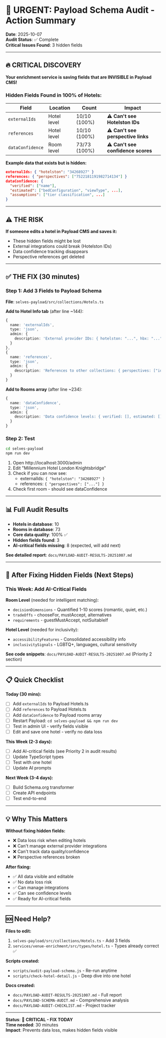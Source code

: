 # 🚨 URGENT: Payload Schema Audit - Action Summary

**Date**: 2025-10-07  
**Audit Status**: ✅ Complete  
**Critical Issues Found**: 3 hidden fields

---

## 🔥 CRITICAL DISCOVERY

**Your enrichment service is saving fields that are INVISIBLE in Payload CMS!**

### Hidden Fields Found in 100% of Hotels:

| Field | Location | Count | Impact |
|-------|----------|-------|---------|
| `externalIds` | Hotel level | 10/10 (100%) | ⚠️ **Can't see Hotelston IDs** |
| `references` | Hotel level | 10/10 (100%) | ⚠️ **Can't see perspective links** |
| `dataConfidence` | Room level | 73/73 (100%) | ⚠️ **Can't see confidence scores** |

**Example data that exists but is hidden:**
```json
externalIds: { "hotelston": "34268927" }
references: { "perspectives": ["7522181191982714134"] }
dataConfidence: { 
  "verified": ["name"],
  "estimated": ["bedConfiguration", "viewType", ...],
  "assumptions": ["tier classification", ...]
}
```

---

## ⚠️ THE RISK

**If someone edits a hotel in Payload CMS and saves it:**
- These hidden fields might be lost
- External integrations could break (Hotelston IDs)
- Data confidence tracking disappears
- Perspective references get deleted

---

## ✅ THE FIX (30 minutes)

### Step 1: Add 3 Fields to Payload Schema

**File**: `selves-payload/src/collections/Hotels.ts`

**Add to Hotel Info tab** (after line ~144):
```typescript
{
  name: 'externalIds',
  type: 'json',
  admin: {
    description: 'External provider IDs: { hotelston: "...", hbx: "...", roibos: "..." }'
  }
},
{
  name: 'references',
  type: 'json',
  admin: {
    description: 'References to other collections: { perspectives: ["id1", "id2"] }'
  }
}
```

**Add to Rooms array** (after line ~234):
```typescript
{
  name: 'dataConfidence',
  type: 'json',
  admin: {
    description: 'Data confidence levels: { verified: [], estimated: [], assumptions: [], hierarchyBasis: "..." }'
  }
}
```

### Step 2: Test

```bash
cd selves-payload
npm run dev
```

1. Open http://localhost:3000/admin
2. Edit "Millennium Hotel London Knightsbridge"
3. Check if you can now see:
   - externalIds: `{ "hotelston": "34268927" }`
   - references: `{ "perspectives": ["..."] }`
4. Check first room - should see dataConfidence

---

## 📊 Full Audit Results

- **Hotels in database**: 10
- **Rooms in database**: 73
- **Core data quality**: 100% ✅
- **Hidden fields found**: 3
- **AI-critical fields missing**: 8 (expected, will add next)

**See detailed report**: `docs/PAYLOAD-AUDIT-RESULTS-20251007.md`

---

## 🎯 After Fixing Hidden Fields (Next Steps)

### This Week: Add AI-Critical Fields

**Room Level** (needed for intelligent matching):
- `decisionDimensions` - Quantified 1-10 scores (romantic, quiet, etc.)
- `tradeOffs` - chooseFor, mustAccept, alternatives
- `requirements` - guestMustAccept, notSuitableIf

**Hotel Level** (needed for inclusivity):
- `accessibilityFeatures` - Consolidated accessibility info
- `inclusivitySignals` - LGBTQ+, languages, cultural sensitivity

**See code snippets**: `docs/PAYLOAD-AUDIT-RESULTS-20251007.md` (Priority 2 section)

---

## 📋 Quick Checklist

**Today (30 mins):**
- [ ] Add `externalIds` to Payload Hotels.ts
- [ ] Add `references` to Payload Hotels.ts  
- [ ] Add `dataConfidence` to Payload rooms array
- [ ] Restart Payload: `cd selves-payload && npm run dev`
- [ ] Test in admin UI - verify fields visible
- [ ] Edit and save one hotel - verify no data loss

**This Week (2-3 days):**
- [ ] Add AI-critical fields (see Priority 2 in audit results)
- [ ] Update TypeScript types
- [ ] Test with one hotel
- [ ] Update AI prompts

**Next Week (3-4 days):**
- [ ] Build Schema.org transformer
- [ ] Create API endpoints
- [ ] Test end-to-end

---

## 💡 Why This Matters

**Without fixing hidden fields:**
- ❌ Data loss risk when editing hotels
- ❌ Can't manage external provider integrations
- ❌ Can't track data quality/confidence
- ❌ Perspective references broken

**After fixing:**
- ✅ All data visible and editable
- ✅ No data loss risk
- ✅ Can manage integrations
- ✅ Can see confidence levels
- ✅ Ready for AI-critical fields

---

## 🆘 Need Help?

**Files to edit:**
1. `selves-payload/src/collections/Hotels.ts` - Add 3 fields
2. `services/venue-enrichment/src/types/hotel.ts` - Types already correct ✅

**Scripts created:**
- `scripts/audit-payload-schema.js` - Re-run anytime
- `scripts/check-hotel-detail.js` - Deep dive into one hotel

**Docs created:**
- `docs/PAYLOAD-AUDIT-RESULTS-20251007.md` - Full report
- `docs/PAYLOAD-SCHEMA-AUDIT.md` - Comprehensive analysis
- `docs/PAYLOAD-AUDIT-CHECKLIST.md` - Project tracker

---

**Status**: 🔴 **CRITICAL - FIX TODAY**  
**Time needed**: 30 minutes  
**Impact**: Prevents data loss, makes hidden fields visible
